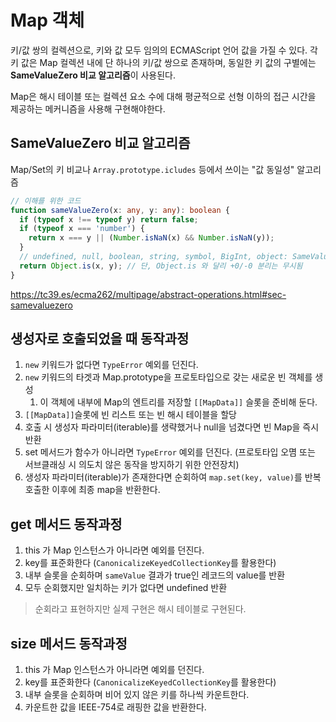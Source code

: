 # Map 객체

키/값 쌍의 컬렉션으로, 키와 값 모두 임의의 ECMAScript 언어 값을 가질 수 있다. 각 키 값은 Map 컬렉션 내에 단 하나의 키/값 쌍으로 존재하며, 동일한 키 값의 구별에는 **SameValueZero 비교 알고리즘**이 사용된다.

Map은 해시 테이블 또는 컬렉션 요소 수에 대해 평균적으로 선형 이하의 접근 시간을 제공하는 메커니즘을 사용해 구현해야한다.

## SameValueZero 비교 알고리즘
Map/Set의 키 비교나 `Array.prototype.icludes` 등에서 쓰이는 "값 동일성" 알고리즘

```ts
// 이해를 위한 코드
function sameValueZero(x: any, y: any): boolean {
  if (typeof x !== typeof y) return false;
  if (typeof x === 'number') {
    return x === y || (Number.isNaN(x) && Number.isNaN(y));
  }
  // undefined, null, boolean, string, symbol, BigInt, object: SameValueNonNumber 로 비교
  return Object.is(x, y); // 단, Object.is 와 달리 +0/-0 분리는 무시됨
}
```

https://tc39.es/ecma262/multipage/abstract-operations.html#sec-samevaluezero

## 생성자로 호출되었을 때 동작과정
1. `new` 키워드가 없다면 `TypeError` 예외를 던진다.
2. `new` 키워드의 타겟과 Map.prototype을 프로토타입으로 갖는 새로운 빈 객체를 생성
   1. 이 객체에 내부에 Map의 엔트리를 저장할 `[[MapData]]` 슬롯을 준비해 둔다.
3. `[[MapData]]`슬롯에 빈 리스트 또는 빈 해시 테이블을 할당
4. 호출 시 생성자 파라미터(iterable)를 생략했거나 null을 넘겼다면 빈 Map을 즉시 반환
5. set 메서드가 함수가 아니라면 `TypeError` 예외를 던진다. (프로토타입 오몀 또는 서브클래싱 시 의도치 않은 동작을 방지하기 위한 안전장치)
6. 생성자 파라미터(iterable)가 존재한다면 순회하여 `map.set(key, value)`를 반복 호출한 이후에 최종 map을 반환한다.

## get 메서드 동작과정
1. this 가 Map 인스턴스가 아니라면 예외를 던진다.
2. key를 표준화한다 (`CanonicalizeKeyedCollectionKey`를 활용한다)
3. 내부 슬롯을 순회하며 `sameValue` 결과가 true인 레코드의 value를 반환
4. 모두 순회했지만 일치하는 키가 없다면 undefined 반환
> 순회라고 표현하지만 실제 구현은 해시 테이블로 구현된다.

## size 메서드 동작과정
1. this 가 Map 인스턴스가 아니라면 예외를 던진다.
2. key를 표준화한다 (`CanonicalizeKeyedCollectionKey`를 활용한다)
3. 내부 슬롯을 순회하며 비어 있지 않은 키를 하나씩 카운트한다.
4. 카운트한 값을 IEEE-754로 래핑한 값을 반환한다.
